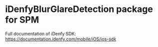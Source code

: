# iDenfyBlurGlareDetection package for SPM

Full documentation of iDenfy SDK: https://documentation.idenfy.com/mobile/iOS/ios-sdk
